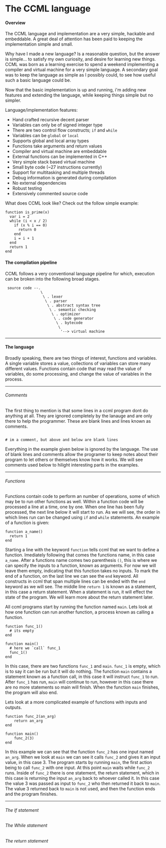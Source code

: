 # The CCML language

#### Overview

The CCML language and implementation are a very simple, hackable and embeddable.
A great deal of attention has been paid to keeping the implementation simple and
small.

Why have I made a new language?  Is a reasonable question, but the answer is
simple... to satisfy my own curiosity, and desire for learning new things.
CCML was born as a learning exercise to spend a weekend implementing a compiler
and virtual machine for a very simple language.  A secondary goal was to keep
the language as simple as I possibly could, to see how useful such a basic
language could be.

Now that the basic implementation is up and running, i'm adding new features and
extending the language, while keeping things simple but no simpler.

Language/implementation features:
- Hand crafted recursive decent parser
- Variables can only be of signed integer type
- There are two control flow constructs; `if` and `while`
- Variables can be `global` or `local`
- Supports global and local array types
- Functions take arguments and return values
- Compiler and virtual machine are embeddable
- External functions can be implemented in C++
- Very simple stack based virtual machine
- Small byte code (~27 instructions currently)
- Support for multitasking and multiple threads
- Debug information is generated during compilation
- No external dependencies
- Robust testing
- Extensively commented source code

What does CCML look like?  Check out the follow simple example:
```
function is_prime(x)
  var i = 2
  while (i < x / 2)
    if (x % i == 0)
      return 0
    end
    i = i + 1
  end
  return 1
end
```


#### The compilation pipeline

CCML follows a very conventional language pipeline for which, execution can be
broken into the following broad stages.

```
 source code --.
                \ 
                 \ . lexer
                  \ . parser
                   \ . abstract syntax tree
                    \ . semantic checking
                     \ . optimizer
                      \ . code generator
                       \ . bytecode
                        \
                         '--> virtual machine
```

----
#### The language

Broadly speaking, there are two things of interest, functions and variables.
A single variable stores a value, collections of variables can store many different values.
Functions contain code that may read the value of variables, do some processing, and change the value of variables in the process.


----
###### Comments

The first thing to mention is that some lines in a ccml program dont do anything at all.  They are ignored completely by the lanauge and are only there to help the programmer.
These are blank lines and lines known as comments.

```

# im a comment, but above and below are blank lines

```

Everything in the example given below is ignored by the language.  The use of blank lines and comments allow the programer to keep notes about their program to let others or themselves
know how it works.  We will see comments used below to hilight interesting parts in the examples.

----
###### Functions

Functions contain code to perform an number of operations, some of which may be to run other functions as well.
Within a function code will be processed a line at a time, one by one.  When one line has been fully processed, the next line below it will start to run.
As we will see, the order in which lines run can be changed using `if` and `while` statements.
An example of a function is given:

```
function a_name()
  return 1
end
```

Starting a line with the keyword `function` tells ccml that we want to define a function.  Imediately following that comes the functions name, in this case `a_name`.
After a functions name comes two parenthesis `()`, this is where we can specify the inputs to a function, known as arguments.  For now we will leave them empty, indicating that this function takes no inputs.
To mark the end of a function, on the last line we can see the `end` keyword.  All constructs in ccml that span multiple lines can be ended with the `end` keyword as we will see.
The middle line `return 1` is known as a statement, in this case a return statement.  When a statement is run, it will effect the state of the program.  We will learn more about the return statement later.

All ccml programs start by running the function named `main`.  Lets look at how one function can run another function, a process known as calling a function.

```
function func_1()
  # its empty
end

function main()
  # here we `call` func_1
  func_1()
end
```

In this case, there are two functions `func_1` and `main`.  `func_1` is empty, which is to say it can be run but it will do nothing.
The function `main` contains a statement known as a function call, in this case it will instruct `func_1` to run.
After `func_1` has run, `main` will continue to run, however in this case there are no more statements so main will finish.
When the function `main` finishes, the program will also end.

Lets look at a more complicated example of functions with inputs and outputs.

```
function func_2(an_arg)
    return an_arg
end

function main()
    func_2(3)
end
```

In this example we can see that the function `func_2` has one input named `an_arg`.
When we look at `main` we can see it calls `func_2` and gives it an input value, in this case 3.
The program starts by running `main`, the first action being to call `func_2` with one input.
At this point `main` waits while `func_2` runs.  Inside of `func_2` there is one statement, the
return statement, which in this case is returning the input `an_arg` back to whoever called it.
In this case the value 3 was passed as input to `func_2` who then returned it back to `main`.
The value 3 returned back to `main` is not used, and then the function ends and the program finishes.

----
###### The If statement



###### The While statement


###### The return statement

